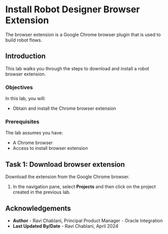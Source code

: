 # Install Robot Designer Browser Extension
The browser extension is a Google Chrome browser plugin that is used to build robot flows.

## Introduction

This lab walks you through the steps to download and install a robot browser extension.

### Objectives

In this lab, you will:

* Obtain and install the Chrome browser extension

### Prerequisites

The lab assumes you have:

* A Chrome browser
* Access to install browser extension

## Task 1: Download browser extension

Download the extension from the Google Chrome browser.

1. In the navigation pane, select **Projects** and then click on the project created in the previous lab.



## Acknowledgements

* **Author** - Ravi Chablani, Principal Product Manager - Oracle Integration
* **Last Updated By/Date** - Ravi Chablani, April 2024